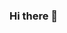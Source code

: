 ### Hi there 👋

<!--
**jamalraouj/jamalraouj** is a ✨ _special_ ✨ repository because its `README.md` (this file) appears on your GitHub profile.

Here are some ideas to get you started:
## 🚀 About Me
My name is jamal raouj i'm 21 years old and i'm java devoloper and now
 I'm studing in youcode , specialty web devoloper and devlope my skils and thanks...

## 🔗 Links
[![portfolio](https://img.shields.io/badge/my_portfolio-000?style=for-the-badge&logo=ko-fi&logoColor=white)](https://katherinempeterson.com/)
[![linkedin](https://www.linkedin.com/in/jamal-raouj-b127bb1ba/)
[![twitter](https://twitter.com/Jamal52691372?t=ZpYtBFLuANLjkGv1FAphew&s=09)

## 🛠 Skills
Javascript, java ,dart , ...
android studio ,flutter


- 🔭 I’m currently working on ...
- 🌱 I’m currently learning ...
- 👯 I’m looking to collaborate on ...
- 🤔 I’m looking for help with ...
- 💬 Ask me about ...
- 📫 How to reach me: ...
- 😄 Pronouns: ...
- ⚡ Fun fact: ...
-->
